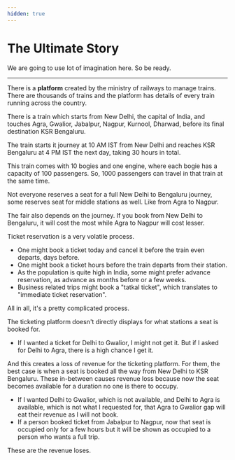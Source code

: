 ```yaml
---
hidden: true
---
```


# The Ultimate Story

We are going to use lot of imagination here. So be ready.

***

There is a **platform** created by the ministry of railways to manage trains. There are thousands of trains and the platform has details of every train running across the country.

There is a train which starts from New Delhi, the capital of India, and touches Agra, Gwalior, Jabalpur, Nagpur, Kurnool, Dharwad, before its final destination KSR Bengaluru.

The train starts it journey at 10 AM IST from New Delhi and reaches KSR Bengaluru at 4 PM IST the next day, taking 30 hours in total.

This train comes with 10 bogies and one engine, where each bogie has a capacity of 100 passengers. So, 1000 passengers can travel in that train at the same time.

Not everyone reserves a seat for a full New Delhi to Bengaluru journey, some reserves seat for middle stations as well. Like from Agra to Nagpur.

The fair also depends on the journey. If you book from New Delhi to Bengaluru, it will cost the most while Agra to Nagpur will cost lesser.

Ticket reservation is a very volatile process.

* One might book a ticket today and cancel it before the train even departs, days before.
* One might book a ticket hours before the train departs from their station.
* As the population is quite high in India, some might prefer advance reservation, as advance as months before or a few weeks.
* Business related trips might book a "tatkal ticket", which translates to "immediate ticket reservation".

All in all, it's a pretty complicated process.

The ticketing platform doesn't directly displays for what stations a seat is booked for.

* If I wanted a ticket for Delhi to Gwalior, I might not get it. But if I asked for Delhi to Agra, there is a high chance I get it.

And this creates a loss of revenue for the ticketing platform. For them, the best case is when a seat is booked all the way from New Delhi to KSR Bengaluru. These in-between causes revenue loss because now the seat becomes available for a duration no one is there to occupy.

* If I wanted Delhi to Gwalior, which is not available, and Delhi to Agra is available, which is not what I requested for, that Agra to Gwalior gap will eat their revenue as I will not book.
* If a person booked ticket from Jabalpur to Nagpur, now that seat is occupied only for a few hours but it will be shown as occupied to a person who wants a full trip.

These are the revenue loses.





